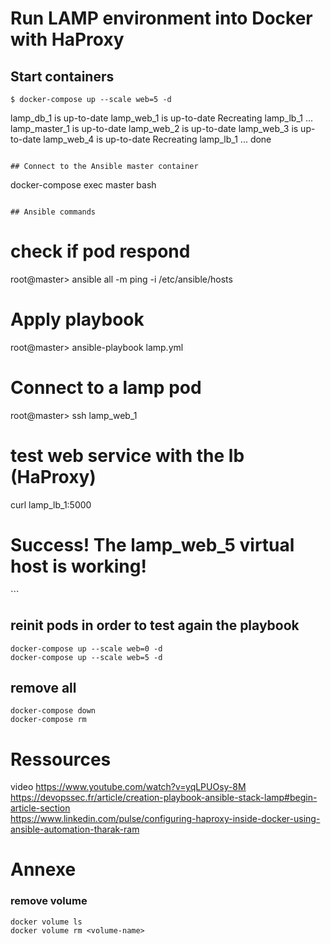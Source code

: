 # Run LAMP environment into Docker with HaProxy

## Start containers
```
$ docker-compose up --scale web=5 -d
```
lamp_db_1 is up-to-date
lamp_web_1 is up-to-date
Recreating lamp_lb_1 ... 
lamp_master_1 is up-to-date
lamp_web_2 is up-to-date
lamp_web_3 is up-to-date
lamp_web_4 is up-to-date
Recreating lamp_lb_1 ... done
```

## Connect to the Ansible master container

```
docker-compose exec master bash
```

## Ansible commands
```
# check if pod respond
root@master> ansible all -m ping -i /etc/ansible/hosts

# Apply playbook
root@master> ansible-playbook lamp.yml

# Connect to a lamp pod
root@master> ssh lamp_web_1

# test web service with the lb (HaProxy)
curl lamp_lb_1:5000

<html>
    <head>
        <title>Welcome to lamp_web_5 !</title>
    </head>
    <body>
        <h1>Success! The lamp_web_5 virtual host is working!</h1>
    </body>
</html>
```

## reinit pods in order to test again the playbook
```
docker-compose up --scale web=0 -d
docker-compose up --scale web=5 -d
```


## remove all
```
docker-compose down
docker-compose rm
```

# Ressources
video
<https://www.youtube.com/watch?v=yqLPUOsy-8M><br>
<https://devopssec.fr/article/creation-playbook-ansible-stack-lamp#begin-article-section><br>
<https://www.linkedin.com/pulse/configuring-haproxy-inside-docker-using-ansible-automation-tharak-ram>


# Annexe
### remove volume
```
docker volume ls
docker volume rm <volume-name>
```
